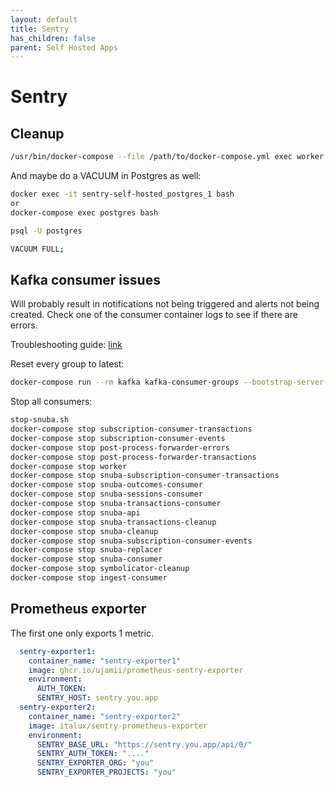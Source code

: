 ```yaml
---
layout: default
title: Sentry
has_children: false
parent: Self Hosted Apps
---
```


# Sentry

## Cleanup

```bash
/usr/bin/docker-compose --file /path/to/docker-compose.yml exec worker sentry cleanup --days 30
```

And maybe do a VACUUM in Postgres as well:

```bash
docker exec -it sentry-self-hosted_postgres_1 bash
or
docker-compose exec postgres bash

psql -U postgres

VACUUM FULL;
```

## Kafka consumer issues

Will probably result in notifications not being triggered and alerts not being created. Check one of the consumer container logs to see if there are errors.

Troubleshooting guide: [link](https://github.com/getsentry/develop/blob/master/src/docs/self-hosted/troubleshooting.mdx)

Reset every group to latest:

```bash
docker-compose run --rm kafka kafka-consumer-groups --bootstrap-server kafka:9092 --all-groups --all-topics --reset-offsets --to-latest --execute
```

Stop all consumers:

```bash
stop-snuba.sh
docker-compose stop subscription-consumer-transactions
docker-compose stop subscription-consumer-events
docker-compose stop post-process-forwarder-errors
docker-compose stop post-process-forwarder-transactions
docker-compose stop worker
docker-compose stop snuba-subscription-consumer-transactions
docker-compose stop snuba-outcomes-consumer
docker-compose stop snuba-sessions-consumer
docker-compose stop snuba-transactions-consumer
docker-compose stop snuba-api
docker-compose stop snuba-transactions-cleanup
docker-compose stop snuba-cleanup
docker-compose stop snuba-subscription-consumer-events
docker-compose stop snuba-replacer
docker-compose stop snuba-consumer
docker-compose stop symbolicator-cleanup
docker-compose stop ingest-consumer
```

## Prometheus exporter

The first one only exports 1 metric.

```yaml
  sentry-exporter1:
    container_name: "sentry-exporter1"
    image: ghcr.io/ujamii/prometheus-sentry-exporter
    environment:
      AUTH_TOKEN:
      SENTRY_HOST: sentry.you.app
  sentry-exporter2:
    container_name: "sentry-exporter2"
    image: italux/sentry-prometheus-exporter
    environment:
      SENTRY_BASE_URL: "https://sentry.you.app/api/0/"
      SENTRY_AUTH_TOKEN: "...."
      SENTRY_EXPORTER_ORG: "you"
      SENTRY_EXPORTER_PROJECTS: "you"
```

